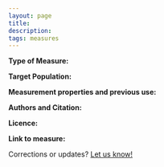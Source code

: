 ```yaml
---
layout: page
title: 
description:
tags: measures
---
```


**Type of Measure:**  

**Target Population:** 

**Measurement properties and previous use:** 

**Authors and Citation:**

**Licence:** 

**Link to measure:**

Corrections or updates? [Let us know!](https://www.mjmaenner.github.org/disabilitymeasures/contact)
